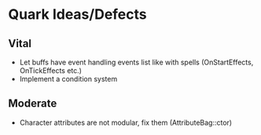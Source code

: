 # Quark Ideas/Defects

## Vital

+ Let buffs have event handling events list like with spells (OnStartEffects, OnTickEffects etc.)
+ Implement a condition system

## Moderate

+ Character attributes are not modular, fix them (AttributeBag::ctor)